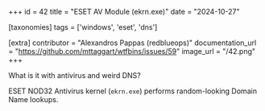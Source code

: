 +++
id = 42
title = "ESET AV Module (ekrn.exe)"
date = "2024-10-27"

[taxonomies]
tags = ['windows', 'eset', 'dns']

[extra]
contributor = "Alexandros Pappas (redblueops)"
documentation_url = "https://github.com/mttaggart/wtfbins/issues/59"
image_url = "/42.png"
+++

What is it with antivirus and weird DNS?

<!-- more -->

ESET NOD32 Antivirus kernel (`ekrn.exe`) performs random-looking Domain Name lookups.
   
